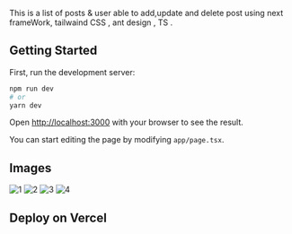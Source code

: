 This is a list of posts & user able to add,update and delete post using next frameWork, tailwaind CSS , ant design , TS .

## Getting Started

First, run the development server:

```bash
npm run dev
# or
yarn dev
```

Open [http://localhost:3000](http://localhost:3000) with your browser to see the result.

You can start editing the page by modifying `app/page.tsx`.

## Images

![1](https://github.com/user-attachments/assets/e8ba074a-6e96-4ce7-a808-d413e2c8428d)
![2](https://github.com/user-attachments/assets/8639f06f-ec8c-439c-88d3-48e0e56a9c44)
![3](https://github.com/user-attachments/assets/d0736016-a592-43c6-96bd-5a0b75b6e28d)
![4](https://github.com/user-attachments/assets/6ffed32f-2690-4dbd-9c41-43b0d34992b0)


## Deploy on Vercel

